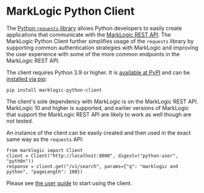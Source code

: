 # MarkLogic Python Client

The [Python `requests` library](https://pypi.org/project/requests/) allows Python developers to easily create 
applications that communicate with the [MarkLogic REST API](https://docs.marklogic.com/guide/rest-dev). The 
MarkLogic Python Client further simplifies usage of the `requests` library by supporting common authentication 
strategies with MarkLogic and improving the user experience with some of the more common endpoints in the MarkLogic
REST API.

The client requires Python 3.9 or higher. It is [available at PyPI](https://pypi.org/project/marklogic-python-client/)
and can be [installed via pip](https://packaging.python.org/en/latest/guides/tool-recommendations/):

    pip install marklogic-python-client

The client's sole dependency with MarkLogic is on the MarkLogic REST API. MarkLogic 10 and higher is supported, and 
earlier versions of MarkLogic that support the MarkLogic REST API are likely to work as well though are not tested.

An instance of the client can be easily created and then used in the exact same way as the `requests` API:

```
from marklogic import Client
client = Client("http://localhost:8000", digest=("python-user", "pyth0n"))
response = client.get("/v1/search", params={"q": "marklogic and python", "pageLength": 100})
```

Please see [the user guide](https://marklogic.github.io/marklogic-python-client/) to start using the client.

